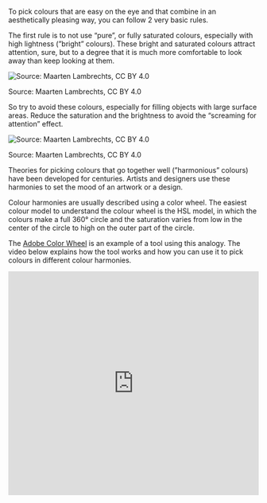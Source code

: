 To pick colours that are easy on the eye and that combine in an aesthetically pleasing way, you can follow 2 very basic rules.

The first rule is to not use “pure”, or fully saturated colours, especially with high lightness (”bright” colours). These bright and saturated colours attract attention, sure, but to a degree that it is much more comfortable to look away than keep looking at them.

![Source: Maarten Lambrechts, CC BY 4.0](Colour%20the%20basics%20a90e331756d2497aa8b2b3ce26b9e3de/saturated-viz.png)

Source: Maarten Lambrechts, CC BY 4.0

So try to avoid these colours, especially for filling objects with large surface areas. Reduce the saturation and the brightness to avoid the “screaming for attention” effect.

![Source: Maarten Lambrechts, CC BY 4.0](Colour%20the%20basics%20a90e331756d2497aa8b2b3ce26b9e3de/less-saturated-viz.png)

Source: Maarten Lambrechts, CC BY 4.0

Theories for picking colours that go together well (”harmonious” colours) have been developed for centuries. Artists and designers use these harmonies to set the mood of an artwork or a design.

Colour harmonies are usually described using a color wheel. The easiest colour model to understand the colour wheel is the HSL model, in which the colours make a full 360° circle and the saturation varies from low in the center of the circle to high  on the outer part of the circle.

The [Adobe Color Wheel](https://color.adobe.com/create/color-wheel) is an example of a tool using this analogy. The video below explains how the tool works and how you can use it to pick colours in different colour harmonies.

<iframe src="https://www.youtube.com/embed/Vh94bYfDkUk" style="height: 450px; width: 100%; border:none;" frameborder="0" allowfullscreen></iframe>